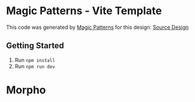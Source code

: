 # Magic Patterns - Vite Template

This code was generated by [Magic Patterns](https://magicpatterns.com) for this design: [Source Design](https://magicpatterns.com/c/rZahdLeoXYRCGnE4FoZRNQ)

## Getting Started

1. Run `npm install`
2. Run `npm run dev`
# Morpho
